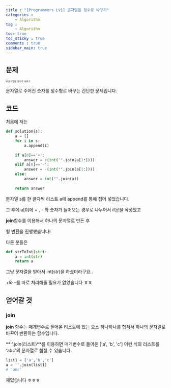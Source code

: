 ```yaml
---
title : "[Programmers Lv1] 문자열을 정수로 바꾸기"
categories :
    - Algorithm
tag :
    - Algorithm
toc: true
toc_sticky : true
comments : true
sidebar_main: true
---
```


## 문제



<img src="../../images/문자열을 정수로 바꾸기.png" alt="문자열을 정수로 바꾸기" style="zoom:50%;" />





문자열로 주어진 숫자를 정수형로 바꾸는 간단한 문제입니다.



## 코드

처음에 저는

```python
def solution(s):
    a = []
    for i in s:
        a.append(i)
        
    if a[0]=='+':
        answer = +(int("".join(a[1:])))
    elif a[0]=='-':
        answer = -(int("".join(a[1:])))
    else: 
        answer = int("".join(a))
        
    return answer
```

문자열 s를 한 글자씩 리스트 a에 append를 통해 집어 넣었습니다.

그 후에 a[0]에 + , - 와 숫자가 들어오는 경우로 나누어서 if문을 작성했고

**join**함수를 이용해서 하나의 문자열로 만든 후

형 변환을 진행했습니다!

다른 분들은

```py
def strToInt(str):
  	a = int(str)
    return a
```



그냥 문자열을 받아서 int(str)을 하셨더라구요..

+와 -를 따로 처리해줄 필요가 없었습니다 ㅎㅎ





## 얻어갈 것

### join

**join** 함수는 매개변수로 들어온 리스트에 있는 요소 하나하나를 합쳐서 하나의 문자열로 바꾸어 반환하는 함수입니다.

**''.join(리스트)**를 이용하면 매개변수로 들어온 ['a', 'b', 'c'] 이런 식의 리스트를 'abc'의 문자열로 합칠 수 있습니다.

```python
list1 = ['a','b','c']
a = ''.join(list1)
# 'abc'
```



재밌습니다 ㅎㅎㅎ

